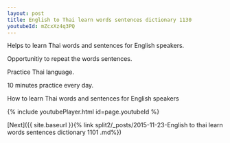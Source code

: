 ```yaml
---
layout: post
title: English to Thai learn words sentences dictionary 1130 
youtubeId: mZcxXz4q3PQ
---
```

 
 
Helps to learn Thai words and sentences for English speakers.

Opportunitiy to repeat the words sentences. 

Practice Thai language. 
 
10 minutes practice every day. 
 
How to learn Thai words and sentences for English speakers 
 
{% include youtubePlayer.html id=page.youtubeId %}
 
 
[Next]({{ site.baseurl }}{% link  split2/_posts/2015-11-23-English to thai learn words sentences dictionary 1101 .md%})
 
